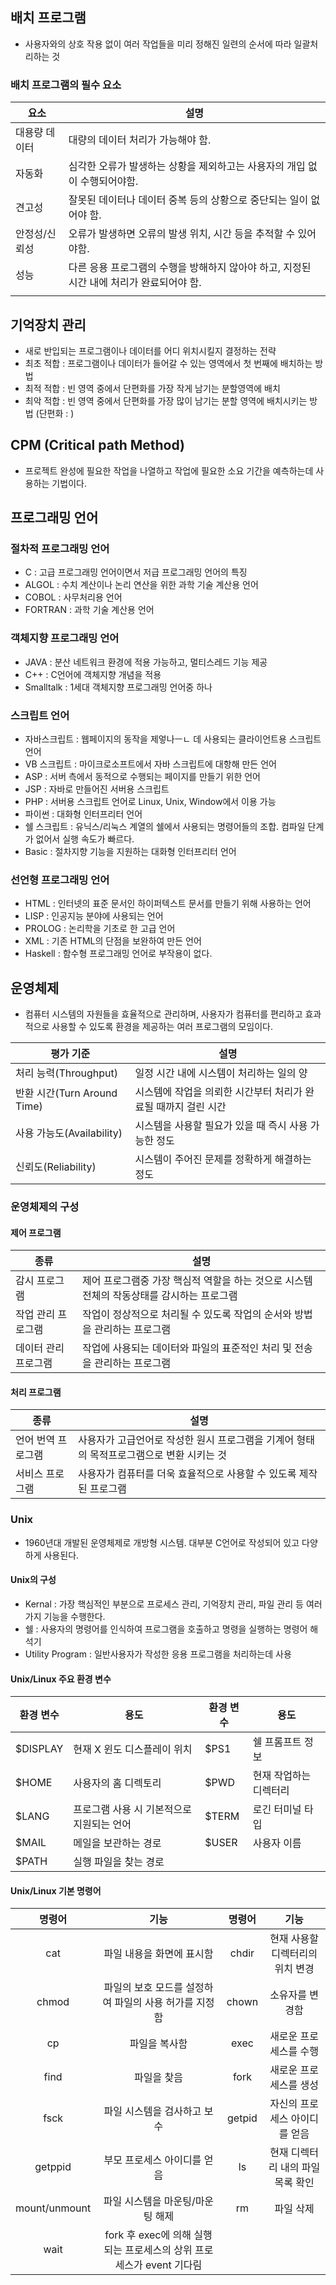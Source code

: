 ## 배치 프로그램
- 사용자와의 상호 작용 없이 여러 작업들을 미리 정해진 일련의 순서에 따라 일괄처리하는 것
### 배치 프로그램의 필수 요소

| 요소      | 설명                                                  |
| ------- | --------------------------------------------------- |
| 대용량 데이터 | 대량의 데이터 처리가 가능해야 함.                                 |
| 자동화     | 심각한 오류가 발생하는 상황을 제외하고는 사용자의 개입 없이 수행되어야함.           |
| 견고성     | 잘못된 데이터나 데이터 중복 등의 상황으로 중단되는 일이 없어야 함.              |
| 안정성/신뢰성 | 오류가 발생하면 오류의 발생 위치, 시간 등을 추적할 수 있어야함.               |
| 성능      | 다른 응용 프로그램의 수행을 방해하지 않아야 하고, 지정된 시간 내에 처리가 완료되어야 함. |
|         |                                                     |
## 기억장치 관리
- 새로 반입되는 프로그램이나 데이터를 어디 위치시킬지 결정하는 전략
- 최초 적합 : 프로그램이나 데이터가 들어갈 수 있는 영역에서 첫 번째에 배치하는 방법
- 최적 적합 : 빈 영역 중에서 단편화를 가장 작게 남기는 분할영역에 배치
- 최악 적합 : 빈 영역 중에서 단편화를 가장 많이 남기는 분할 영역에 배치시키는 방법
(단편화 : )

## CPM (Critical path Method)
- 프로젝트 완성에 필요한 작업을 나열하고 작업에 필요한 소요 기간을 예측하는데 사용하는 기법이다.

## 프로그래밍 언어
### 절차적 프로그래밍 언어
- C : 고급 프로그래밍 언어이면서 저급 프로그래밍 언어의 특징
- ALGOL : 수치 계산이나 논리 연산을 위한 과학 기술 계산용 언어
- COBOL : 사무처리용 언어
- FORTRAN : 과학 기술 계산용 언어
### 객체지향 프로그래밍 언어
- JAVA :  분산 네트워크 환경에 적용 가능하고, 멀티스레드 기능 제공
- C++ : C언어에 객체지향 개념을 적용
- Smalltalk :  1세대 객체지향 프로그래밍 언어중 하나
### 스크립트 언어
- 자바스크립트 : 웹페이지의 동작을 제엏나ㅡㄴ 데 사용되는 클라이언트용 스크립트 언어
- VB 스크립트 : 마이크로소프트에서 자바 스크립트에 대항해 만든 언어
- ASP : 서버 측에서 동적으로 수행되는 페이지를 만들기 위한 언어
- JSP : 자바로 만들어진 서버용 스크립트
- PHP : 서버용 스크립트 언어로 Linux, Unix, Window에서 이용 가능
- 파이썬 : 대화형 인터프리터 언어
- 쉘 스크립트 : 유닉스/리눅스 계열의 쉘에서 사용되는 명령어들의 조합. 컴파일 단계가 없어서 실행 속도가 빠르다.
- Basic : 절차지향 기능을 지원하는 대화형 인터프리터 언어
### 선언형 프로그래밍 언어
- HTML : 인터넷의 표준 문서인 하이퍼텍스트 문서를 만들기 위해 사용하는 언어
- LISP : 인공지능 분야에 사용되는 언어
- PROLOG : 논리학을 기초로 한 고급 언어
- XML :  기존 HTML의 단점을 보완하여 만든 언어
- Haskell : 함수형 프로그래밍 언어로 부작용이 없다.
## 운영체제 
- 컴퓨터 시스템의 자원들을 효율적으로 관리하며, 사용자가 컴퓨터를 편리하고 효과적으로 사용할 수 있도록 환경을 제공하는 여러 프로그램의 모임이다.

| 평가 기준                   | 설명                                  |
| ----------------------- | ----------------------------------- |
| 처리 능력(Throughput)       | 일정 시간 내에 시스템이 처리하는 일의 양             |
| 반환 시간(Turn Around Time) | 시스템에 작업을 의뢰한 시간부터 처리가 완료될 때까지 걸린 시간 |
| 사용 가능도(Availability)    | 시스템을 사용할 필요가 있을 때 즉시 사용 가능한 정도      |
| 신뢰도(Reliability)        | 시스템이 주어진 문제를 정확하게 해결하는 정도           |
### 운영체제의 구성
#### 제어 프로그램

| 종류          | 설명                                                 |
| ----------- | -------------------------------------------------- |
| 감시 프로그램     | 제어 프로그램중 가장 핵심적 역할을 하는 것으로 시스템 전체의 작동상태를 감시하는 프로그램 |
| 작업 관리 프로그램  | 작업이 정상적으로 처리될 수 있도록 작업의 순서와 방법을 관리하는 프로그램          |
| 데이터 관리 프로그램 | 작업에 사용되는 데이터와 파일의 표준적인 처리 및 전송을 관리하는 프로그램          |
#### 처리 프로그램

| 종류         | 설명                                                |
| ---------- | ------------------------------------------------- |
| 언어 번역 프로그램 | 사용자가 고급언어로 작성한 원시 프로그램을 기계어 형태의 목적프로그램으로 변환 시키는 것 |
| 서비스 프로그램   | 사용자가 컴퓨터를 더욱 효율적으로 사용할 수 있도록 제작된 프로그램             |

### Unix
- 1960년대 개발된 운영체제로 개방형 시스템. 대부분 C언어로 작성되어 있고 다양하게 사용된다.
#### Unix의 구성
- Kernal : 가장 핵심적인 부분으로 프로세스 관리, 기억장치 관리, 파일 관리 등 여러가지 기능을 수행한다.
- 쉘 : 사용자의 명령어를 인식하여 프로그램을 호출하고 명령을 실행하는 명령어 해석기
- Utility Program : 일반사용자가 작성한 응용 프로그램을 처리하는데 사용
#### Unix/Linux 주요 환경 변수

| 환경 변수    | 용도                      | 환경 변수 | 용도           |
| -------- | ----------------------- | ----- | ------------ |
| $DISPLAY | 현재 X 윈도 디스플레이 위치        | $PS1  | 쉘 프롬프트 정보    |
| $HOME    | 사용자의 홈 디렉토리             | $PWD  | 현재 작업하는 디렉터리 |
| $LANG    | 프로그램 사용 시 기본적으로 지원되는 언어 | $TERM | 로긴 터미널 타입    |
| $MAIL    | 메일을 보관하는 경로             | $USER | 사용자 이름       |
| $PATH    | 실행 파일을 찾는 경로            |       |              |
#### Unix/Linux 기본 명령어

|      명령어      |                      기능                       |  명령어   |         기능          |
| :-----------: | :-------------------------------------------: | :----: | :-----------------: |
|      cat      |                파일 내용을 화면에 표시함                 | chdir  | 현재 사용할 디렉터리의 위치 변경  |
|     chmod     |        파일의 보호 모드를 설정하여 파일의 사용 허가를 지정함         | chown  |      소유자를 변경함       |
|      cp       |                    파일을 복사함                    |  exec  |    새로운 프로세스를 수행     |
|     find      |                    파일을 찾음                     |  fork  |    새로운 프로세스를 생성     |
|     fsck      |                파일 시스템을 검사하고 보수                | getpid |  자신의 프로세스 아이디를 얻음   |
|    getppid    |                부모 프로세스 아이디를 얻음                |   ls   | 현재 디렉터리 내의 파일 목록 확인 |
| mount/unmount |              파일 시스템을 마운팅/마운팅 해제               |   rm   |        파일 삭제        |
|     wait      | fork 후 exec에 의해 실행되는 프로세스의 상위 프로세스가 event 기다림 |        |                     |


